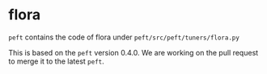 # flora

`peft` contains the code of flora under `peft/src/peft/tuners/flora.py`

This is based on the `peft` version 0.4.0. We are working on the pull request to merge it to the latest `peft`.
